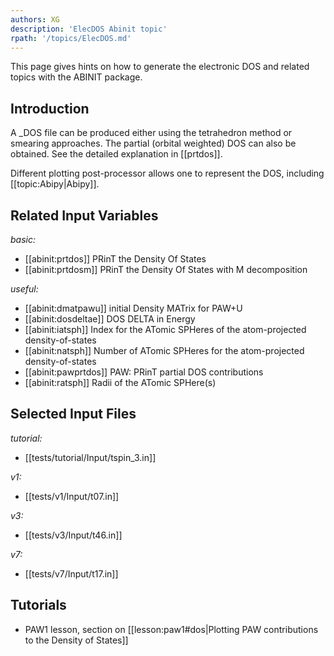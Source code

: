 ```yaml
---
authors: XG
description: 'ElecDOS Abinit topic'
rpath: '/topics/ElecDOS.md'
---
```

<!--
This file is automatically generated by mksite.py. All changes will be lost.
Change the input yaml files or the python code
-->

This page gives hints on how to generate the electronic DOS and related topics with the ABINIT package.

## Introduction

A _DOS file can be produced either using the tetrahedron method or smearing
approaches. The partial (orbital weighted) DOS can also be obtained. See the
detailed explanation in [[prtdos]].

Different plotting post-processor allows one to represent the DOS, including
[[topic:Abipy|Abipy]].



## Related Input Variables

*basic:*

- [[abinit:prtdos]]  PRinT the Density Of States
- [[abinit:prtdosm]]  PRinT the Density Of States with M decomposition
 
*useful:*

- [[abinit:dmatpawu]]  initial Density MATrix for PAW+U
- [[abinit:dosdeltae]]  DOS DELTA in Energy
- [[abinit:iatsph]]  Index for the ATomic SPHeres of the atom-projected density-of-states
- [[abinit:natsph]]  Number of ATomic SPHeres for the atom-projected density-of-states
- [[abinit:pawprtdos]]  PAW: PRinT partial DOS contributions
- [[abinit:ratsph]]  Radii of the ATomic SPHere(s)
 

## Selected Input Files

*tutorial:*

- [[tests/tutorial/Input/tspin_3.in]]
 
*v1:*

- [[tests/v1/Input/t07.in]]
 
*v3:*

- [[tests/v3/Input/t46.in]]
 
*v7:*

- [[tests/v7/Input/t17.in]]
 

## Tutorials

* PAW1 lesson, section on [[lesson:paw1#dos|Plotting PAW contributions to the Density of States]]

